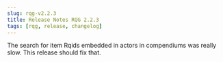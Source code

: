 ```yaml
---
slug: rqg-v2.2.3
title: Release Notes RQG 2.2.3
tags: [rqg, release, changelog]
---
```


The search for item Rqids embedded in actors in compendiums was really slow. This release should fix
that.
